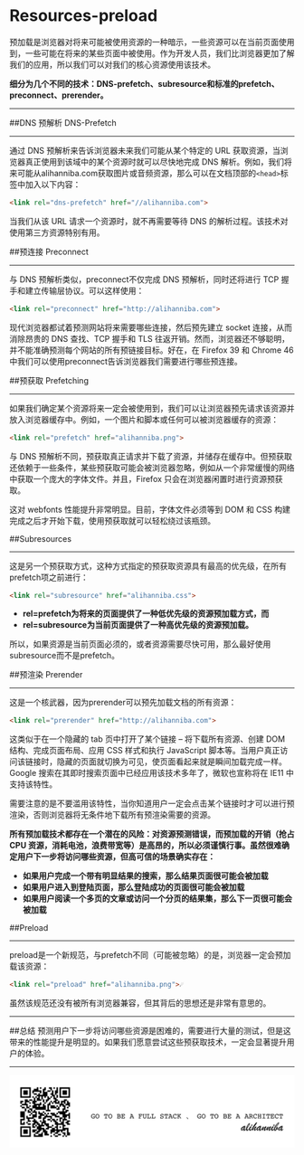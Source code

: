 # Resources-preload

预加载是浏览器对将来可能被使用资源的一种暗示，一些资源可以在当前页面使用到，一些可能在将来的某些页面中被使用。作为开发人员，我们比浏览器更加了解我们的应用，所以我们可以对我们的核心资源使用该技术。

**细分为几个不同的技术：DNS-prefetch、subresource和标准的prefetch、preconnect、prerender。**

___
##DNS 预解析 DNS-Prefetch
___
通过 DNS 预解析来告诉浏览器未来我们可能从某个特定的 URL 获取资源，当浏览器真正使用到该域中的某个资源时就可以尽快地完成 DNS 解析。例如，我们将来可能从alihanniba.com获取图片或音频资源，那么可以在文档顶部的```<head>```标签中加入以下内容：

```html
<link rel="dns-prefetch" href="//alihanniba.com">
```

当我们从该 URL 请求一个资源时，就不再需要等待 DNS 的解析过程。该技术对使用第三方资源特别有用。


##预连接 Preconnect
___
与 DNS 预解析类似，preconnect不仅完成 DNS 预解析，同时还将进行 TCP 握手和建立传输层协议。可以这样使用：

```html
<link rel="preconnect" href="http://alihanniba.com"> 
```

现代浏览器都试着预测网站将来需要哪些连接，然后预先建立 socket 连接，从而消除昂贵的 DNS 查找、TCP 握手和 TLS 往返开销。然而，浏览器还不够聪明，并不能准确预测每个网站的所有预链接目标。好在，在 Firefox 39 和 Chrome 46 中我们可以使用preconnect告诉浏览器我们需要进行哪些预连接。

##预获取 Prefetching
___
如果我们确定某个资源将来一定会被使用到，我们可以让浏览器预先请求该资源并放入浏览器缓存中。例如，一个图片和脚本或任何可以被浏览器缓存的资源：

```html
<link rel="prefetch" href="alihanniba.png"> 
```
与 DNS 预解析不同，预获取真正请求并下载了资源，并储存在缓存中。但预获取还依赖于一些条件，某些预获取可能会被浏览器忽略，例如从一个非常缓慢的网络中获取一个庞大的字体文件。并且，Firefox 只会在浏览器闲置时进行资源预获取。

这对 webfonts 性能提升非常明显。目前，字体文件必须等到 DOM 和 CSS 构建完成之后才开始下载，使用预获取就可以轻松绕过该瓶颈。


##Subresources
___
这是另一个预获取方式，这种方式指定的预获取资源具有最高的优先级，在所有prefetch项之前进行：

```html
<link rel="subresource" href="alihanniba.css"> 
```

* **rel=prefetch为将来的页面提供了一种低优先级的资源预加载方式，而** 
* **rel=subresource为当前页面提供了一种高优先级的资源预加载。**

所以，如果资源是当前页面必须的，或者资源需要尽快可用，那么最好使用subresource而不是prefetch。


##预渲染 Prerender
___
这是一个核武器，因为prerender可以预先加载文档的所有资源：

```html
<link rel="prerender" href="http://alihanniba.com"> 
```
这类似于在一个隐藏的 tab 页中打开了某个链接 – 将下载所有资源、创建 DOM 结构、完成页面布局、应用 CSS 样式和执行 JavaScript 脚本等。当用户真正访问该链接时，隐藏的页面就切换为可见，使页面看起来就是瞬间加载完成一样。Google 搜索在其即时搜索页面中已经应用该技术多年了，微软也宣称将在 IE11 中支持该特性。

需要注意的是不要滥用该特性，当你知道用户一定会点击某个链接时才可以进行预渲染，否则浏览器将无条件地下载所有预渲染需要的资源。

**所有预加载技术都存在一个潜在的风险：对资源预测错误，而预加载的开销（抢占 CPU 资源，消耗电池，浪费带宽等）是高昂的，所以必须谨慎行事。虽然很难确定用户下一步将访问哪些资源，但高可信的场景确实存在：**

* **如果用户完成一个带有明显结果的搜索，那么结果页面很可能会被加载**
* **如果用户进入到登陆页面，那么登陆成功的页面很可能会被加载**
* **如果用户阅读一个多页的文章或访问一个分页的结果集，那么下一页很可能会被加载**


##Preload
___
preload是一个新规范，与prefetch不同（可能被忽略）的是，浏览器一定会预加载该资源：

```html
<link rel="preload" href="alihanniba.png">☄ 
```
虽然该规范还没有被所有浏览器兼容，但其背后的思想还是非常有意思的。

___

##总结
预测用户下一步将访问哪些资源是困难的，需要进行大量的测试，但是这带来的性能提升是明显的。如果我们愿意尝试这些预获取技术，一定会显著提升用户的体验。

___

![](alihanniba.png)